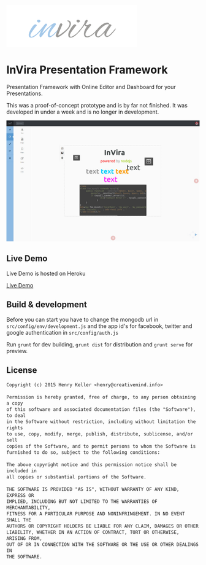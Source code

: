 ![alt text](src/public/images/logo.png "InVira Chat")

InVira Presentation Framework
=====================

Presentation Framework with Online Editor and Dashboard for your Presentations.

This was a proof-of-concept prototype and is by far not finished. It was developed in under a week and is no longer in development.

![alt text](screenshots/editor.jpg "Editor Screen")

## Live Demo
Live Demo is hosted on Heroku

[Live Demo](http://invira.herokuapp.com/)

## Build & development

Before you can start you have to change the mongodb url in `src/config/env/development.js` and the app id's for facebook, twitter and google authentication in `src/config/auth.js`

Run `grunt` for dev building, `grunt dist` for distribution  and `grunt serve` for preview.

## License

    Copyright (c) 2015 Henry Keller <henry@creativemind.info>

    Permission is hereby granted, free of charge, to any person obtaining a copy
    of this software and associated documentation files (the "Software"), to deal
    in the Software without restriction, including without limitation the rights
    to use, copy, modify, merge, publish, distribute, sublicense, and/or sell
    copies of the Software, and to permit persons to whom the Software is
    furnished to do so, subject to the following conditions:

    The above copyright notice and this permission notice shall be included in
    all copies or substantial portions of the Software.

    THE SOFTWARE IS PROVIDED "AS IS", WITHOUT WARRANTY OF ANY KIND, EXPRESS OR
    IMPLIED, INCLUDING BUT NOT LIMITED TO THE WARRANTIES OF MERCHANTABILITY,
    FITNESS FOR A PARTICULAR PURPOSE AND NONINFRINGEMENT. IN NO EVENT SHALL THE
    AUTHORS OR COPYRIGHT HOLDERS BE LIABLE FOR ANY CLAIM, DAMAGES OR OTHER
    LIABILITY, WHETHER IN AN ACTION OF CONTRACT, TORT OR OTHERWISE, ARISING FROM,
    OUT OF OR IN CONNECTION WITH THE SOFTWARE OR THE USE OR OTHER DEALINGS IN
    THE SOFTWARE.
